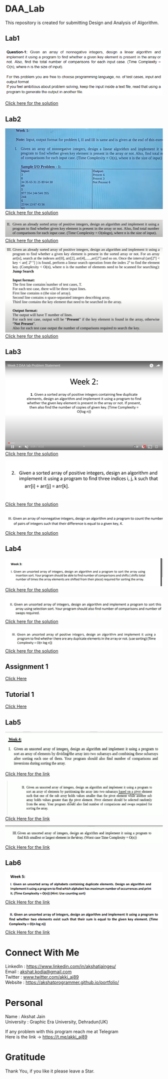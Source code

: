 # DAA_Lab
This repository is created for submitting Design and Analysis of Algorithm.

## Lab1
![image](https://github.com/akshatprogrammer/DAA_Lab/blob/main/images/lab1.png)</br>

[Click here for the solution](https://github.com/akshatprogrammer/DAA_Lab/tree/main/Week0)</br>

## Lab2
![image](https://github.com/akshatprogrammer/DAA_Lab/blob/main/images/lab2_Q1.png)</br>
[Click here for the solution](https://github.com/akshatprogrammer/DAA_Lab/blob/main/Week1/Linear/linear.cpp)</br>

![image](https://github.com/akshatprogrammer/DAA_Lab/blob/main/images/lab2_Q2.png)</br>
[Click here for the solution](https://github.com/akshatprogrammer/DAA_Lab/blob/main/Week1/Binary/binary.cpp)</br>

![image](https://github.com/akshatprogrammer/DAA_Lab/blob/main/images/lab2_Q3.png)</br>
[Click here for the solution](https://github.com/akshatprogrammer/DAA_Lab/blob/main/Week1/Jump/jump.cpp)</br>

## Lab3
![image](https://github.com/akshatprogrammer/DAA_Lab/blob/main/images/Lab3_Q1.png)</br>
[Click here for the solution](https://github.com/akshatprogrammer/DAA_Lab/blob/main/Week2/Que1/Que1.cpp)</br>

![image](https://github.com/akshatprogrammer/DAA_Lab/blob/main/images/Lab3_Q2.png)</br>
[Click here for the solution](https://github.com/akshatprogrammer/DAA_Lab/blob/main/Week2/Que2/Que2.cpp)</br>

![image](https://github.com/akshatprogrammer/DAA_Lab/blob/main/images/Lab3_Q3.png)</br>
[Click here for the solution](https://github.com/akshatprogrammer/DAA_Lab/blob/main/Week2/Que3/Que3.cpp)</br>

## Lab4
![image](https://github.com/akshatprogrammer/DAA_Lab/blob/main/images/Lab4_Q1.png)</br>
[Click here for the solution](https://github.com/akshatprogrammer/DAA_Lab/blob/main/Week3/Que1/Insertion.cpp)</br>

![image](https://github.com/akshatprogrammer/DAA_Lab/blob/main/images/Lab4_Q2.png)</br>
[Click here for the solution](https://github.com/akshatprogrammer/DAA_Lab/blob/main/Week3/Que2/Selection.cpp)</br>

![image](https://github.com/akshatprogrammer/DAA_Lab/blob/main/images/Lab4_Q3.png)</br>
[Click here for the solution](https://github.com/akshatprogrammer/DAA_Lab/blob/main/Week3/Que3/Quick.cpp)</br>

## Assignment 1
[Click Here](https://github.com/akshatprogrammer/DAA_Lab/blob/main/Assignments/Assignment1.pdf)</br>

## Tutorial 1
[Click Here](https://github.com/akshatprogrammer/DAA_Lab/blob/main/Tutorials/Tutorial1.pdf)</br>

## Lab5
![image](https://github.com/akshatprogrammer/DAA_Lab/blob/main/images/Lab5_Q1.png)</br>
[Click Here for the link](https://github.com/akshatprogrammer/DAA_Lab/blob/main/Week4/Que1/Que1.cpp)</br>

![image](https://github.com/akshatprogrammer/DAA_Lab/blob/main/images/Lab5_Q2.png)</br>
[Click Here for the link](https://github.com/akshatprogrammer/DAA_Lab/blob/main/Week4/Que2/Que2.cpp)</br>

![image](https://github.com/akshatprogrammer/DAA_Lab/blob/main/images/Lab5_Q3.png)</br>
[Click Here for the link](https://github.com/akshatprogrammer/DAA_Lab/blob/main/Week4/Que3/Que3.cpp)</br>

## Lab6
![image](https://github.com/akshatprogrammer/DAA_Lab/blob/main/images/Lab6_Q1.png)</br>
[Click Here for the link](https://github.com/akshatprogrammer/DAA_Lab/blob/main/Week5/Que1/Que1.cpp)</br>

![image](https://github.com/akshatprogrammer/DAA_Lab/blob/main/images/Lab6_Q2.png)</br>
[Click Here for the link](https://github.com/akshatprogrammer/DAA_Lab/blob/main/Week5/Que2/Que2.cpp)</br>

# Connect With Me
LinkedIn : https://www.linkedin.com/in/akshatjaingeu/<br/>
Email : akshat.kodia@gmail.com<br/>
Twitter : www.twitter.com/akki_aj89<br/>
Website : https://akshatprogrammer.github.io/portfolio/</br>

# Personal
Name : Akshat Jain<br/>
University : Graphic Era University, Dehradun(UK)

If any problem with this program reach me at Telegram<br/>
Here is the link -> https://t.me/akki_aj89

# Gratitude
Thank You, if you like it please leave a Star.
